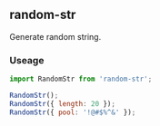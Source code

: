 ## random-str

Generate random string.

### Useage

```js
import RandomStr from 'random-str';

RandomStr();
RandomStr({ length: 20 });
RandomStr({ pool: '!@#$%^&' });

```